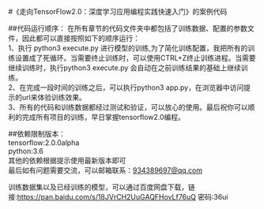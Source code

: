 #《走向TensorFlow2.0：深度学习应用编程实践快速入门》的案例代码

##代码运行顺序：
   在所有章节的代码文件夹中都包括了训练数据、配置的参数文件，因此都可以直接按照如下的顺序运行：<br />
   1、执行 python3 execute.py 进行模型的训练,为了简化训练配置，我把所有的训练设置成了死循环。当需要终止训练时，可以使用CTRL+Z终止训练进程。当需要继续训练时，执行python3 execute.py 会自动在之前训练结果的基础上继续训练。<br />
   2、在完成一段时间的训练之后，可以执行python3 app.py，在浏览器中访问提示的url来体验训练效果。<br />
   3、所有的代码和训练数据都经过测试和验证，可以放心的使用。最后祝你可以顺利的完成所有项目的训练，早日掌握tensorflow2.0编程。 <br />
   
##依赖限制版本：<br />
tensorflow:2.0.0alpha<br />
python:3.6<br />
其他的依赖根据提示使用最新版本即可<br />
最后如有问题需要交流，可以邮箱联系：934389697@qq.com<br />

训练数据集以及已经训练的模型，可以通过百度网盘下载，链接:https://pan.baidu.com/s/18JVrCH2UuGAQFHovLf76uQ  密码:36ui
